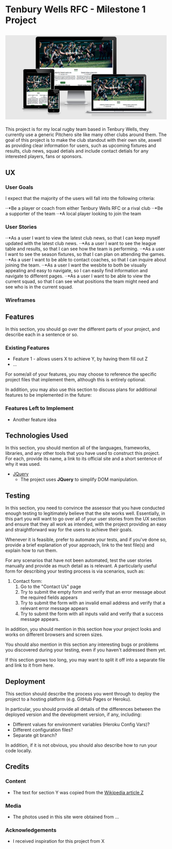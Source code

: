 # Tenbury Wells RFC - Milestone 1 Project

![Site Preview](assets/images/TenburyRFC-preview.png)
---

This project is for my local rugby team based in Tenbury Wells, they currently use a generic Pitchero site like many other clubs around them. The goal of this project is to make the club standout with their own site, aswell as providing clear information for users, such as upcoming fixtures and results, club news, squad detials and include contact detials for any interested players, fans or sponsors.

## UX

### User Goals

I expect that the majority of the users will fall into the following criteria:

⋅⋅*Be a player or coach from either Tenbury Wells RFC or a rival club
⋅⋅*Be a supporter of the team
⋅⋅*A local player looking to join the team

### User Stories

⋅⋅*As a user I want to view the latest club news, so that I can keep myself updated with the latest club news.
⋅⋅*As a user I want to see the league table and results, so that I can see how the team is performing.
⋅⋅*As a user I want to see the season fixtures, so that I can plan on attending the games.
⋅⋅*As a user I want to be able to contact coaches, so that I can inquire about joining the team.
⋅⋅*As a user I want the wesbite to both be visually appealing and easy to navigate, so I can easily find information and navigate to different pages.
⋅⋅*As a user I want to be able to view the current squad, so that I can see what positions the team might need and see who is in the current squad.

### Wireframes



## Features

In this section, you should go over the different parts of your project, and describe each in a sentence or so.

### Existing Features

- Feature 1 - allows users X to achieve Y, by having them fill out Z
- ...

For some/all of your features, you may choose to reference the specific project files that implement them, although this is entirely optional.

In addition, you may also use this section to discuss plans for additional features to be implemented in the future:

### Features Left to Implement

- Another feature idea

## Technologies Used

In this section, you should mention all of the languages, frameworks, libraries, and any other tools that you have used to construct this project. For each, provide its name, a link to its official site and a short sentence of why it was used.

- [JQuery](https://jquery.com)
  - The project uses **JQuery** to simplify DOM manipulation.

## Testing

In this section, you need to convince the assessor that you have conducted enough testing to legitimately believe that the site works well. Essentially, in this part you will want to go over all of your user stories from the UX section and ensure that they all work as intended, with the project providing an easy and straightforward way for the users to achieve their goals.

Whenever it is feasible, prefer to automate your tests, and if you've done so, provide a brief explanation of your approach, link to the test file(s) and explain how to run them.

For any scenarios that have not been automated, test the user stories manually and provide as much detail as is relevant. A particularly useful form for describing your testing process is via scenarios, such as:

1. Contact form:
   1. Go to the "Contact Us" page
   2. Try to submit the empty form and verify that an error message about the required fields appears
   3. Try to submit the form with an invalid email address and verify that a relevant error message appears
   4. Try to submit the form with all inputs valid and verify that a success message appears.

In addition, you should mention in this section how your project looks and works on different browsers and screen sizes.

You should also mention in this section any interesting bugs or problems you discovered during your testing, even if you haven't addressed them yet.

If this section grows too long, you may want to split it off into a separate file and link to it from here.

## Deployment

This section should describe the process you went through to deploy the project to a hosting platform (e.g. GitHub Pages or Heroku).

In particular, you should provide all details of the differences between the deployed version and the development version, if any, including:

- Different values for environment variables (Heroku Config Vars)?
- Different configuration files?
- Separate git branch?

In addition, if it is not obvious, you should also describe how to run your code locally.

## Credits

### Content

- The text for section Y was copied from the [Wikipedia article Z](https://en.wikipedia.org/wiki/Z)

### Media

- The photos used in this site were obtained from ...

### Acknowledgements

- I received inspiration for this project from X
